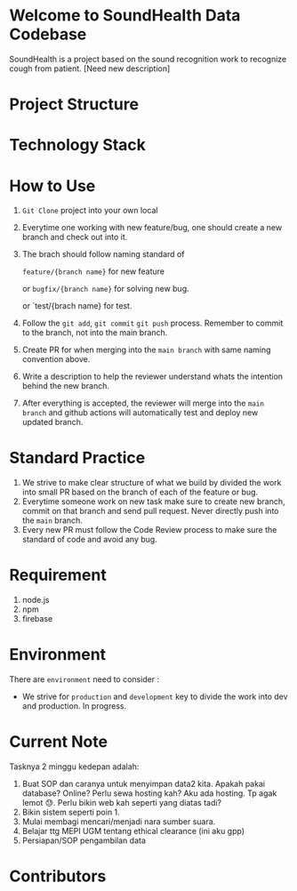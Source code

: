 # Welcome to SoundHealth Data Codebase

SoundHealth is a project based on the sound recognition work to recognize cough from patient. [Need new description]

# Project Structure 


# Technology Stack


# How to Use
1. `Git Clone` project into your own local 
2. Everytime one working with new feature/bug, one should create a new branch and check out into it. 
3. The brach should follow naming standard of 
    
    `feature/{branch name}` for new feature 
    
    or `bugfix/{branch name}` for solving new bug.
    
    or `test/{brach name} for test.
4. Follow the `git add`, `git commit` `git push` process. Remember to commit to the branch, not into the main branch.  
5. Create PR for when merging into the `main branch` with same naming convention above. 
6. Write a description to help the reviewer understand whats the intention behind the new branch.
7. After everything is accepted, the reviewer will merge into the `main branch` and github actions will automatically test and deploy new updated branch. 

# Standard Practice
1. We strive to make clear structure of what we build by divided the work into small PR based on the branch of each of the feature or bug. 
2. Everytime someone work on new task make sure to create new branch, commit on that branch and send pull request. Never directly push into the `main` branch. 
3. Every new PR must follow the Code Review process to make sure the standard of code and avoid any bug.

# Requirement 
1. node.js
2. npm
3. firebase

# Environment 
There are `environment` need to consider : 
- We strive for `production` and `development` key to divide the work into dev and production. In progress. 


# Current Note 
Tasknya 2 minggu kedepan adalah:
1. Buat SOP dan caranya untuk menyimpan data2 kita. Apakah pakai database? Online? Perlu sewa hosting kah? Aku ada hosting. Tp agak lemot 😓. Perlu bikin web kah seperti yang diatas tadi?
2. Bikin sistem seperti poin 1.
3. Mulai membagi mencari/menjadi nara sumber suara.
4. Belajar ttg MEPI UGM tentang ethical clearance (ini aku gpp)
5. Persiapan/SOP pengambilan data

# Contributors
